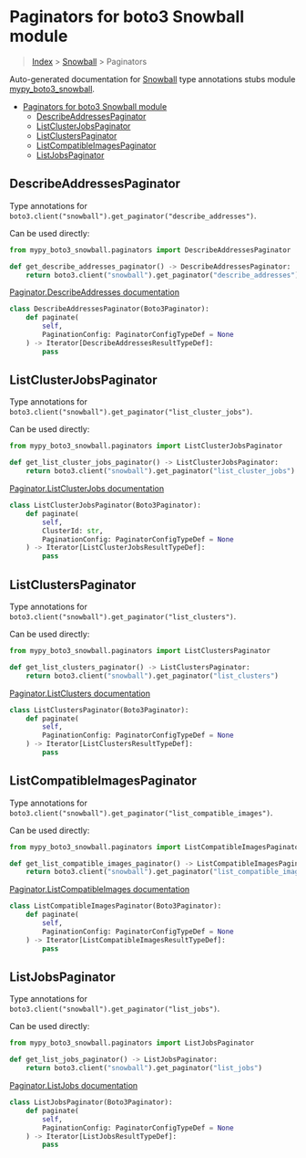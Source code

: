 # Paginators for boto3 Snowball module

> [Index](../README.md) > [Snowball](./README.md) > Paginators

Auto-generated documentation for [Snowball](https://boto3.amazonaws.com/v1/documentation/api/latest/reference/services/snowball.html#Snowball)
type annotations stubs module [mypy_boto3_snowball](https://pypi.org/project/mypy-boto3-snowball/).

- [Paginators for boto3 Snowball module](#paginators-for-boto3-snowball-module)
  - [DescribeAddressesPaginator](#describeaddressespaginator)
  - [ListClusterJobsPaginator](#listclusterjobspaginator)
  - [ListClustersPaginator](#listclusterspaginator)
  - [ListCompatibleImagesPaginator](#listcompatibleimagespaginator)
  - [ListJobsPaginator](#listjobspaginator)

## DescribeAddressesPaginator

Type annotations for `boto3.client("snowball").get_paginator("describe_addresses")`.

Can be used directly:

```python
from mypy_boto3_snowball.paginators import DescribeAddressesPaginator

def get_describe_addresses_paginator() -> DescribeAddressesPaginator:
    return boto3.client("snowball").get_paginator("describe_addresses")
```

[Paginator.DescribeAddresses documentation](https://boto3.amazonaws.com/v1/documentation/api/latest/reference/services/snowball.html#Snowball.Paginator.DescribeAddresses)

```python
class DescribeAddressesPaginator(Boto3Paginator):
    def paginate(
        self,
        PaginationConfig: PaginatorConfigTypeDef = None
    ) -> Iterator[DescribeAddressesResultTypeDef]:
        pass
```
## ListClusterJobsPaginator

Type annotations for `boto3.client("snowball").get_paginator("list_cluster_jobs")`.

Can be used directly:

```python
from mypy_boto3_snowball.paginators import ListClusterJobsPaginator

def get_list_cluster_jobs_paginator() -> ListClusterJobsPaginator:
    return boto3.client("snowball").get_paginator("list_cluster_jobs")
```

[Paginator.ListClusterJobs documentation](https://boto3.amazonaws.com/v1/documentation/api/latest/reference/services/snowball.html#Snowball.Paginator.ListClusterJobs)

```python
class ListClusterJobsPaginator(Boto3Paginator):
    def paginate(
        self,
        ClusterId: str,
        PaginationConfig: PaginatorConfigTypeDef = None
    ) -> Iterator[ListClusterJobsResultTypeDef]:
        pass
```
## ListClustersPaginator

Type annotations for `boto3.client("snowball").get_paginator("list_clusters")`.

Can be used directly:

```python
from mypy_boto3_snowball.paginators import ListClustersPaginator

def get_list_clusters_paginator() -> ListClustersPaginator:
    return boto3.client("snowball").get_paginator("list_clusters")
```

[Paginator.ListClusters documentation](https://boto3.amazonaws.com/v1/documentation/api/latest/reference/services/snowball.html#Snowball.Paginator.ListClusters)

```python
class ListClustersPaginator(Boto3Paginator):
    def paginate(
        self,
        PaginationConfig: PaginatorConfigTypeDef = None
    ) -> Iterator[ListClustersResultTypeDef]:
        pass
```
## ListCompatibleImagesPaginator

Type annotations for `boto3.client("snowball").get_paginator("list_compatible_images")`.

Can be used directly:

```python
from mypy_boto3_snowball.paginators import ListCompatibleImagesPaginator

def get_list_compatible_images_paginator() -> ListCompatibleImagesPaginator:
    return boto3.client("snowball").get_paginator("list_compatible_images")
```

[Paginator.ListCompatibleImages documentation](https://boto3.amazonaws.com/v1/documentation/api/latest/reference/services/snowball.html#Snowball.Paginator.ListCompatibleImages)

```python
class ListCompatibleImagesPaginator(Boto3Paginator):
    def paginate(
        self,
        PaginationConfig: PaginatorConfigTypeDef = None
    ) -> Iterator[ListCompatibleImagesResultTypeDef]:
        pass
```
## ListJobsPaginator

Type annotations for `boto3.client("snowball").get_paginator("list_jobs")`.

Can be used directly:

```python
from mypy_boto3_snowball.paginators import ListJobsPaginator

def get_list_jobs_paginator() -> ListJobsPaginator:
    return boto3.client("snowball").get_paginator("list_jobs")
```

[Paginator.ListJobs documentation](https://boto3.amazonaws.com/v1/documentation/api/latest/reference/services/snowball.html#Snowball.Paginator.ListJobs)

```python
class ListJobsPaginator(Boto3Paginator):
    def paginate(
        self,
        PaginationConfig: PaginatorConfigTypeDef = None
    ) -> Iterator[ListJobsResultTypeDef]:
        pass
```